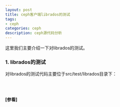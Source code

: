 ```yaml
---
layout: post
title: ceph客户端librados的测试
tags:
- ceph
categories: ceph
description: ceph源代码分析
---
```


这里我们主要介绍一下对librados的测试。


<!-- more -->

### 1. librados的测试
对librados的测试代码主要位于src/test/librados目录下：






<br />
<br />

**[参看]**





<br />
<br />
<br />

